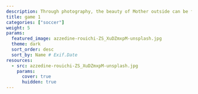 ```yaml
---
description: Through photography, the beauty of Mother outside can be frozen in time. This category celebrates the magic of our planet and beyond — from the immensity of the great outdoors, to miraculous moments in your own backyard.
title: game 1
categories: ["soccer"]
weight: 5
params:
  featured_image: azzedine-rouichi-ZS_XuDZmxpM-unsplash.jpg
  theme: dark
  sort_order: desc
  sort_by: Name # Exif.Date
resources:
  - src: azzedine-rouichi-ZS_XuDZmxpM-unsplash.jpg
    params:
      cover: true
      huidden: true
---
```

